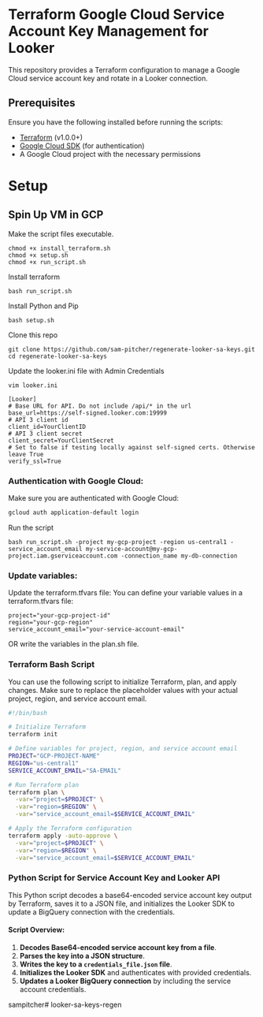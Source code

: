 # Terraform Google Cloud Service Account Key Management for Looker

This repository provides a Terraform configuration to manage a Google Cloud service account key and rotate in a Looker connection.

## Prerequisites

Ensure you have the following installed before running the scripts:

- [Terraform](https://www.terraform.io/downloads.html) (v1.0.0+)
- [Google Cloud SDK](https://cloud.google.com/sdk/docs/install) (for authentication)
- A Google Cloud project with the necessary permissions

# Setup

## Spin Up VM in GCP

Make the script files executable.
```
chmod +x install_terraform.sh
chmod +x setup.sh
chmod +x run_script.sh
```
Install terraform
```
bash run_script.sh
```
Install Python and Pip
```
bash setup.sh
```
Clone this repo
```
git clone https://github.com/sam-pitcher/regenerate-looker-sa-keys.git
cd regenerate-looker-sa-keys
```
Update the looker.ini file with Admin Credentials
```
vim looker.ini
```
```
[Looker]
# Base URL for API. Do not include /api/* in the url
base_url=https://self-signed.looker.com:19999
# API 3 client id
client_id=YourClientID
# API 3 client secret
client_secret=YourClientSecret
# Set to false if testing locally against self-signed certs. Otherwise leave True
verify_ssl=True
```

### Authentication with Google Cloud:

Make sure you are authenticated with Google Cloud:

```bash
gcloud auth application-default login
```
Run the script
```
bash run_script.sh -project my-gcp-project -region us-central1 -service_account_email my-service-account@my-gcp-project.iam.gserviceaccount.com -connection_name my-db-connection
```


### Update variables:
Update the terraform.tfvars file:
You can define your variable values in a terraform.tfvars file:

```hcl
project="your-gcp-project-id"
region="your-gcp-region"
service_account_email="your-service-account-email"
```
OR write the variables in the plan.sh file.

### Terraform Bash Script

You can use the following script to initialize Terraform, plan, and apply changes. Make sure to replace the placeholder values with your actual project, region, and service account email.

```bash
#!/bin/bash

# Initialize Terraform
terraform init

# Define variables for project, region, and service account email
PROJECT="GCP-PROJECT-NAME"
REGION="us-central1"
SERVICE_ACCOUNT_EMAIL="SA-EMAIL"

# Run Terraform plan
terraform plan \
  -var="project=$PROJECT" \
  -var="region=$REGION" \
  -var="service_account_email=$SERVICE_ACCOUNT_EMAIL"

# Apply the Terraform configuration
terraform apply -auto-approve \
  -var="project=$PROJECT" \
  -var="region=$REGION" \
  -var="service_account_email=$SERVICE_ACCOUNT_EMAIL"
```

### Python Script for Service Account Key and Looker API

This Python script decodes a base64-encoded service account key output by Terraform, saves it to a JSON file, and initializes the Looker SDK to update a BigQuery connection with the credentials.

#### Script Overview:

1. **Decodes Base64-encoded service account key from a file**.
2. **Parses the key into a JSON structure**.
3. **Writes the key to a `credentials_file.json` file**.
4. **Initializes the Looker SDK** and authenticates with provided credentials.
5. **Updates a Looker BigQuery connection** by including the service account credentials.

sampitcher# looker-sa-keys-regen
